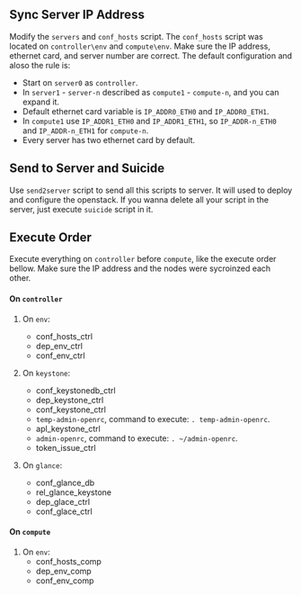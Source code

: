 ## Sync Server IP Address

Modify the `servers` and `conf_hosts` script. The `conf_hosts` script was located on `controller\env` and `compute\env`. Make sure the IP address, ethernet card, and server number are correct. The default configuration and aloso the rule is:

+ Start on `server0` as `controller`.
+ In `server1` - `server-n` described as `compute1` - `compute-n`, and you can expand it.
+ Default ethernet card variable is `IP_ADDR0_ETH0` and `IP_ADDR0_ETH1`.
+ In `compute1` use `IP_ADDR1_ETH0` and `IP_ADDR1_ETH1`, so `IP_ADDR-n_ETH0` and `IP_ADDR-n_ETH1` for `compute-n`.
+ Every server has two ethernet card by default.

## Send to Server and Suicide

Use `send2server` script to send all this scripts to server. It will used to deploy and configure the openstack. If you wanna delete all your script in the server, just execute `suicide` script in it.

## Execute Order

Execute everything on `controller` before `compute`, like the execute order bellow. Make sure the IP address and the nodes were sycroinzed each other.

#### On `controller`

1. On `env`:
    + conf_hosts_ctrl
    + dep_env_ctrl
    + conf_env_ctrl

2. On `keystone`:
    + conf_keystonedb_ctrl
    + dep_keystone_ctrl
    + conf_keystone_ctrl
    + `temp-admin-openrc`, command to execute: `. temp-admin-openrc`.
    + apl_keystone_ctrl
    + `admin-openrc`, command to execute: `. ~/admin-openrc`.
    + token_issue_ctrl

3. On `glance`:
    + conf_glance_db
    + rel_glance_keystone
    + dep_glace_ctrl
    + conf_glace_ctrl

#### On `compute`

1. On `env`:
    + conf_hosts_comp
    + dep_env_comp
    + conf_env_comp
